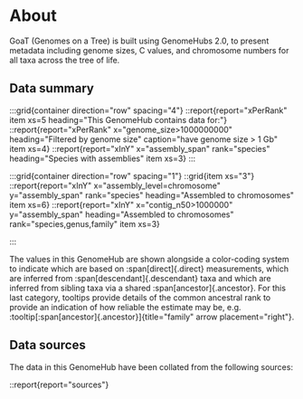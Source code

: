 # About

GoaT (Genomes on a Tree) is built using GenomeHubs 2.0, to present metadata including genome sizes, C values, and chromosome numbers for all taxa across the tree of life.

## Data summary

:::grid{container direction="row" spacing="4"}
::report{report="xPerRank" item xs=5 heading="This GenomeHub contains data for:"}
::report{report="xPerRank" x="genome_size>1000000000" heading="Filtered by genome size" caption="have genome size > 1 Gb" item xs=4}
::report{report="xInY" x="assembly_span" rank="species" heading="Species with assemblies" item xs=3}
:::

:::grid{container direction="row" spacing="1"}
::grid{item xs="3"}
::report{report="xInY" x="assembly_level=chromosome" y="assembly_span" rank="species" heading="Assembled to chromosomes" item xs=6}
::report{report="xInY" x="contig_n50>1000000" y="assembly_span" heading="Assembled to chromosomes" rank="species,genus,family" item xs=3}

:::

The values in this GenomeHub are shown alongside a color-coding system to indicate which are based on :span[direct]{.direct} measurements, which are inferred from :span[descendant]{.descendant} taxa and which are inferred from sibling taxa via a shared :span[ancestor]{.ancestor}. For this last category, tooltips provide details of the common ancestral rank to provide an indication of how reliable the estimate may be, e.g. :tooltip[:span[ancestor]{.ancestor}]{title="family" arrow placement="right"}.

## Data sources

The data in this GenomeHub have been collated from the following sources:

::report{report="sources"}
